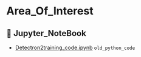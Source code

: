 # Area_Of_Interest

## :open_file_folder: Jupyter_NoteBook

- [Detectron2training_code.ipynb](https://github.com/genesys-ai/jaipur-asset-detection/blob/main/Jupyter_NoteBook/Detectron2training_code.ipynb) ```old_python_code```
